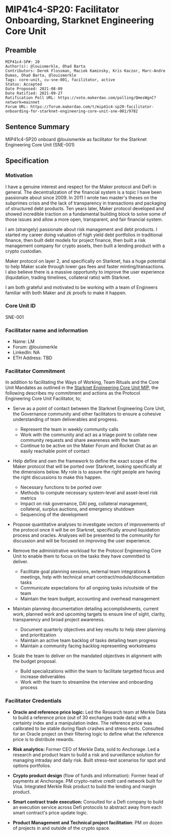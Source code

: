 # MIP41c4-SP20: Facilitator Onboarding, Starknet Engineering Core Unit

## Preamble

```
MIP41c4-SP#: 20
Author(s): @louismerkle, Ohad Barta
Contributors: Derek Flossman, Maciek Kaminsky, Kris Kaczor, Marc-Andre Dumas, Ohad Barta, @louismerkle
Tags: core-unit, cu-sne-001, facilitator, active
Status: Accepted
Date Proposed: 2021-08-09
Date Ratified: 2021-09-27  
Ratification Poll URL: https://vote.makerdao.com/polling/QmesWgnC?network=mainnet
Forum URL: https://forum.makerdao.com/t/mip41c4-sp20-facilitator-onboarding-for-starknet-engineering-core-unit-sne-001/9782
```

## Sentence Summary
MIP41c4-SP20 onboard @louismerkle as facilitator for the Starknet Engineering Core Unit (SNE-001)

## Specification

### Motivation

I have a genuine interest and respect for the Maker protocol and DeFi in general. The decentralization of the financial system is a topic I have been passionate about since 2009. In 2011 I wrote two master's theses on the subprimes crisis and the lack of transparency in transactions and packaging of structured debt products. Ten years later, Maker protocol developed and showed incredible traction on a fundamental building block to solve some of those issues and allow a more open, transparent, and fair financial system.

I am (strangely) passionate about risk management and debt products. I started my career doing valuation of high yield debt portfolios in traditional finance, then built debt models for project finance, then built a risk management company for crypto assets, then built a lending product with a crypto custodian.

Maker protocol on layer 2, and specifically on Starknet, has a huge potential to help Maker scale through lower gas fees and faster minting/transactions. I also believe there is a massive opportunity to improve the user experience (liquidation, trading timelines, collateral ratio) with Starknet.

I am both grateful and motivated to be working with a team of Engineers familiar with both Maker and zk proofs to make it happen.

### Core Unit ID

SNE-001  

### Facilitator name and information

- Name: LM
- Forum: @louismerkle
- LinkedIn: NA
- ETH Address: TBD

### Facilitator Commitment

In addition to facilitating the Ways of Working, Team Rituals and the Core Unit Mandates as outlined in the [Starknet Engineering Core Unit MIP](https://forum.makerdao.com/t/mip39c2-spxx-adding-the-starknet-engineering-core-unit-secu/9745), the following describes my commitment and actions as the Protocol Engineering Core Unit Facilitator, to;

* Serve as a point of contact between the Starknet Engineering Core Unit, the Governance community and other facilitators to ensure a cohesive understanding of team deliverables and progress.
  * Represent the team in weekly community calls
  * Work with the community and act as a triage point to collate new community requests and share awareness with the team
  * Continue to be active on the Maker Forum and Rocket Chat as an easily reachable point of contact
* Help define and own the framework to define the exact scope of the Maker protocol that will be ported over Starknet, looking specifically at the dimensions below. My role is to assure the right people are having the right discussions to make this happen.
  * Necessary functions to be ported over
  * Methods to compute necessary system-level and asset-level risk metrics
  * Impact on risk governance, DAI peg, collateral management, collateral, surplus auctions, and emergency shutdown
  * Sequencing of the development
* Propose quantitative analyses to investigate vectors of improvements of the protocol once it will be on Starknet, specifically around liquidation process and oracles. Analyses will be presented to the community for discussion and will be focused on improving the user experience.

* Remove the administrative workload for the Protocol Engineering Core Unit to enable them to focus on the tasks they have committed to deliver.
  * Facilitate goal planning sessions, external team integrations & meetings, help with technical smart contract/module/documentation tasks
  * Communicate expectations for all ongoing tasks in/outside of the team
  * Maintain the team budget, accounting and overhead management
* Maintain planning documentation detailing accomplishments, current work, planned work and upcoming targets to ensure line of sight, clarity, transparency and broad project awareness.
  * Document quarterly objectives and key results to help steer planning and prioritization
  * Maintain an active team backlog of tasks detailing team progress
  * Maintain a community facing backlog representing workstreams
* Scale the team to deliver on the mandated objectives in alignment with the budget proposal.
  * Build specializations within the team to facilitate targetted focus and increase deliverables
  * Work with the team to streamline the interview and onboarding process

### Facilitator Credentials

* **Oracle and reference price logic:** Led the Research team at Merkle Data to build a reference price (out of 30 exchanges trade data) with a certainty index and a manipulation index. The reference price was calibrated to be stable during flash crashes and stress-tests. Consulted for an Oracle project on their filtering logic to define what the reference price is to distribute rewards.

* **Risk analytics:** Former CEO of Merkle Data, sold to Anchorage. Led a research and product team to build a risk and surveillance solution for managing intraday and daily risk. Built stress-test scenarios for spot and options portfolios.

* **Crypto product design** (flow of funds and information): Former head of payments at Anchorage. PM crypto-native credit card network built for Visa. Integrated Merkle Risk product to build the lending and margin product.

* **Smart contract trade execution:** Consulted for a Defi company to build an execution service across Defi protocols to abstract away from each smart contract's price update logic. 

* **Product Management and Technical project facilitation**: PM on dozen of projects in and outside of the crypto space.
